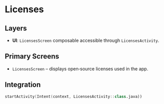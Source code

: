 # Licenses

## Layers
- **UI**: `LicensesScreen` composable accessible through `LicensesActivity`.

## Primary Screens
- `LicensesScreen` – displays open‑source licenses used in the app.

## Integration
```kotlin
startActivity(Intent(context, LicensesActivity::class.java))
```

